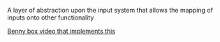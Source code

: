 A layer of abstraction upon the input system that allows the mapping of inputs onto other functionality

[Benny box video that implements this](https://www.youtube.com/watch?v=ewhA3fhWJWs)


